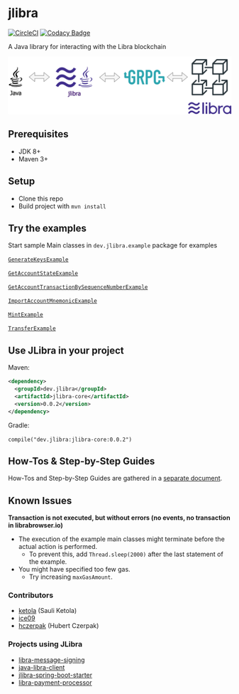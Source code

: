 # jlibra
[![CircleCI](https://circleci.com/gh/ketola/jlibra.svg?style=svg)](https://circleci.com/gh/ketola/jlibra)
[![Codacy Badge](https://api.codacy.com/project/badge/Grade/dd682f23555c48aca137eb4c657d9497)](https://www.codacy.com/app/ketola/jlibra?utm_source=github.com&amp;utm_medium=referral&amp;utm_content=ketola/jlibra&amp;utm_campaign=Badge_Grade)
 
A Java library for interacting with the Libra blockchain

![Overview](docs/img/jlibra.png)

## Prerequisites

* JDK 8+ 
* Maven 3+ 

## Setup

* Clone this repo 
* Build project with `mvn install` 

## Try the examples

Start sample Main classes in `dev.jlibra.example` package for examples

[`GenerateKeysExample`](jlibra-examples/src/main/java/dev/jlibra/example/GenerateKeysExample.java)

[`GetAccountStateExample`](jlibra-examples/src/main/java/dev/jlibra/example/GetAccountStateExample.java)

[`GetAccountTransactionBySequenceNumberExample`](jlibra-examples/src/main/java/dev/jlibra/example/GetAccountTransactionBySequenceNumberExample.java)

[`ImportAccountMnemonicExample`](jlibra-examples/src/main/java/dev/jlibra/example/ImportAccountMnemonicExample.java)

[`MintExample`](jlibra-examples/src/main/java/dev/jlibra/example/MintExample.java)

[`TransferExample`](jlibra-examples/src/main/java/dev/jlibra/example/TransferExample.java)

## Use JLibra in your project

Maven:
```xml
<dependency>
  <groupId>dev.jlibra</groupId>
  <artifactId>jlibra-core</artifactId>
  <version>0.0.2</version>
</dependency>
```

Gradle:

`compile("dev.jlibra:jlibra-core:0.0.2")`

## How-Tos & Step-by-Step Guides

How-Tos and Step-by-Step Guides are gathered in a [separate document](docs/HOWTO.md).

## Known Issues

**Transaction is not executed, but without errors (no events, no transaction in librabrowser.io)**

* The execution of the example main classes might terminate before the actual action is performed. 
  * To prevent this, add `Thread.sleep(2000)` after the last statement of the example.
* You might have specified too few gas. 
  * Try increasing `maxGasAmount`.

### Contributors
 * [ketola](https://github.com/ketola) (Sauli Ketola) 
 * [ice09](https://github.com/ice09)
 * [hczerpak](https://github.com/hczerpak) (Hubert Czerpak)
   
### Projects using JLibra
  * [libra-message-signing](https://github.com/ice09/libra-message-signing) 
  * [java-libra-client](https://github.com/ice09/java-libra-client) 
  * [jlibra-spring-boot-starter](https://github.com/ice09/jlibra-spring-boot-starter) 
  * [libra-payment-processor](https://github.com/ice09/libra-payment-processor) 
  
